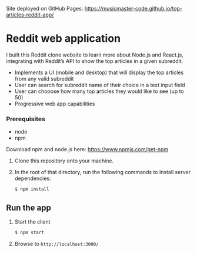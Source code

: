 Site deployed on GitHub Pages: 
https://musicmaster-code.github.io/top-articles-reddit-app/

# Reddit web application
I built this Reddit clone website to learn more about Node.js and React.js, integrating with Reddit’s API to show the top articles in a given subreddit. 

* Implements a UI (mobile and desktop) that will display the top articles from any valid subreddit
* User can search for subreddit name of their choice in a text input field
* User can chooose how many top articles they would like to see (up to 50)
* Progressive web app capabilities

### Prerequisites

* node
* npm

Download npm and node.js here: https://www.npmjs.com/get-npm

1. Clone this repository onto your machine.

2. In the root of that directory, run the following commands to Install server dependencies:
    ```bash
    $ npm install
    ```
## Run the app

1. Start the client
    ```bash
    $ npm start
    ```
2. Browse to `http://localhost:3000/`
